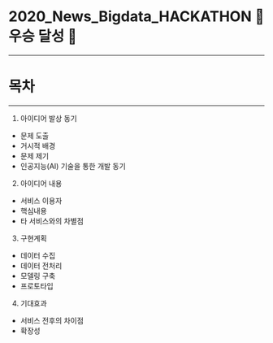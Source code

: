 # 2020_News_Bigdata_HACKATHON 💯 우승 달성 💯 

---

# 목차

---

1. 아이디어 발상 동기
  - 문제 도출
  - 거시적 배경
  - 문제 제기
  - 인공지능(AI) 기술을 통한 개발 동기

2. 아이디어 내용
  - 서비스 이용자
  - 핵심내용
  - 타 서비스와의 차별점
  
3. 구현계획
  - 데이터 수집
  - 데이터 전처리
  - 모델링 구축
  - 프로토타입
  
4. 기대효과
  - 서비스 전후의 차이점
  - 확장성
